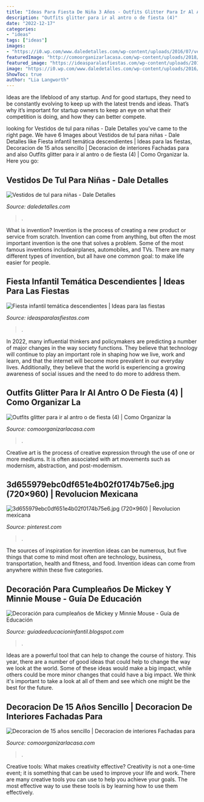 ```yaml
---
title: "Ideas Para Fiesta De Niña 3 Años - Outfits Glitter Para Ir Al Antro O De Fiesta (4)"
description: "Outfits glitter para ir al antro o de fiesta (4)"
date: "2022-12-17"
categories:
- "ideas"
tags: ["ideas"]
images:
- "https://i0.wp.com/www.daledetalles.com/wp-content/uploads/2016/07/vestidos-de-tul-para-eventos15.jpg"
featuredImage: "http://comoorganizarlacasa.com/wp-content/uploads/2018/03/decoracion-de-15-anos-sencillo-4-200x300.jpg"
featured_image: "https://ideasparalasfiestas.com/wp-content/uploads/2019/08/fiesta-infantil-tematica-descendientes.jpg"
image: "https://i0.wp.com/www.daledetalles.com/wp-content/uploads/2016/07/vestidos-de-tul-para-eventos15.jpg"
ShowToc: true
author: "Lia Langworth"
---
```



Ideas are the lifeblood of any startup. And for good startups, they need to be constantly evolving to keep up with the latest trends and ideas. That’s why it’s important for startup owners to keep an eye on what their competition is doing, and how they can better compete.

	

		
looking for Vestidos de tul para niñas - Dale Detalles you've came to the right page. We have 6 Images about Vestidos de tul para niñas - Dale Detalles like Fiesta infantil temática descendientes | Ideas para las fiestas, Decoracion de 15 años sencillo | Decoracion de interiores Fachadas para and also Outfits glitter para ir al antro o de fiesta (4) | Como Organizar la. Here you go:
		
    
## Vestidos De Tul Para Niñas - Dale Detalles

<img loading=lazy src="https://i0.wp.com/www.daledetalles.com/wp-content/uploads/2016/07/vestidos-de-tul-para-eventos15.jpg" onerror="this.onerror=null;this.src='https://tse1.mm.bing.net/th?id=OIP.WM460u-t5gug4_3CghRi7AHaLH&amp;pid=15.1';" alt="Vestidos de tul para niñas - Dale Detalles">

_Source: daledetalles.com_

>. 

	

What is invention?
Invention is the process of creating a new product or service from scratch. Invention can come from anything, but often the most important invention is the one that solves a problem. Some of the most famous inventions includeairplanes, automobiles, and TVs. There are many different types of invention, but all have one common goal: to make life easier for people.

    
## Fiesta Infantil Temática Descendientes | Ideas Para Las Fiestas

<img loading=lazy src="https://ideasparalasfiestas.com/wp-content/uploads/2019/08/fiesta-infantil-tematica-descendientes.jpg" onerror="this.onerror=null;this.src='https://tse2.mm.bing.net/th?id=OIP.QNMkIu2Ukpwv5S4CUDktLgHaHa&amp;pid=15.1';" alt="Fiesta infantil temática descendientes | Ideas para las fiestas">

_Source: ideasparalasfiestas.com_

>. 

	

In 2022, many influential thinkers and policymakers are predicting a number of major changes in the way society functions. They believe that technology will continue to play an important role in shaping how we live, work and learn, and that the internet will become more prevalent in our everyday lives. Additionally, they believe that the world is experiencing a growing awareness of social issues and the need to do more to address them.

    
## Outfits Glitter Para Ir Al Antro O De Fiesta (4) | Como Organizar La

<img loading=lazy src="https://comoorganizarlacasa.com/wp-content/uploads/2016/06/Outfits-glitter-para-ir-al-antro-o-de-fiesta-4.jpg" onerror="this.onerror=null;this.src='https://tse3.mm.bing.net/th?id=OIP.A2lyJEGabn-F8YzHd-OddQDIEs&amp;pid=15.1';" alt="Outfits glitter para ir al antro o de fiesta (4) | Como Organizar la">

_Source: comoorganizarlacasa.com_

>. 

	

Creative art is the process of creative expression through the use of one or more mediums. It is often associated with art movements such as modernism, abstraction, and post-modernism.

    
## 3d655979ebc0df651e4b02f0174b75e6.jpg (720×960) | Revolucion Mexicana

<img loading=lazy src="https://i.pinimg.com/736x/64/5c/19/645c1904efd50d8b086d3a2c0411a23a.jpg" onerror="this.onerror=null;this.src='https://tse2.mm.bing.net/th?id=OIP.ileH95cwtH6IaANyP_fjVAHaJ4&amp;pid=15.1';" alt="3d655979ebc0df651e4b02f0174b75e6.jpg (720×960) | Revolucion mexicana">

_Source: pinterest.com_

>. 

	

The sources of inspiration for invention ideas can be numerous, but five things that come to mind most often are technology, business, transportation, health and fitness, and food. Invention ideas can come from anywhere within these five categories.

    
## Decoración Para Cumpleaños De Mickey Y Minnie Mouse - Guía De Educación

<img loading=lazy src="http://4.bp.blogspot.com/-F5i05AeZW2w/Ug1nbV4CFvI/AAAAAAAADuk/ht_OQiY8I1M/s1600/ni;os+y+ni;as.jpg" onerror="this.onerror=null;this.src='https://tse4.mm.bing.net/th?id=OIP.l-uZhtdBRHJ9xPBmz70_dwHaEz&amp;pid=15.1';" alt="Decoración para cumpleaños de Mickey y Minnie Mouse - Guía de Educación">

_Source: guiadeeducacioninfantil.blogspot.com_

>. 

	

Ideas are a powerful tool that can help to change the course of history. This year, there are a number of good ideas that could help to change the way we look at the world. Some of these ideas would make a big impact, while others could be more minor changes that could have a big impact. We think it's important to take a look at all of them and see which one might be the best for the future.

    
## Decoracion De 15 Años Sencillo | Decoracion De Interiores Fachadas Para

<img loading=lazy src="http://comoorganizarlacasa.com/wp-content/uploads/2018/03/decoracion-de-15-anos-sencillo-4-200x300.jpg" onerror="this.onerror=null;this.src='https://tse2.mm.bing.net/th?id=OIP.BQYfUA-Bz34R6n3DaonWWQAAAA&amp;pid=15.1';" alt="Decoracion de 15 años sencillo | Decoracion de interiores Fachadas para">

_Source: comoorganizarlacasa.com_

>. 

	

Creative tools: What makes creativity effective?
Creativity is not a one-time event; it is something that can be used to improve your life and work. There are many creative tools you can use to help you achieve your goals. The most effective way to use these tools is by learning how to use them effectively.

